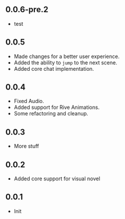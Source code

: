 ## 0.0.6-pre.2
- test

## 0.0.5
- Made changes for a better user experience.
- Added the ability to `jump` to the next scene.
- Added core chat implementation.

## 0.0.4
- Fixed Audio.
- Added support for Rive Animations.
- Some refactoring and cleanup.

## 0.0.3
- More stuff

## 0.0.2
- Added core support for visual novel

## 0.0.1
- Init
